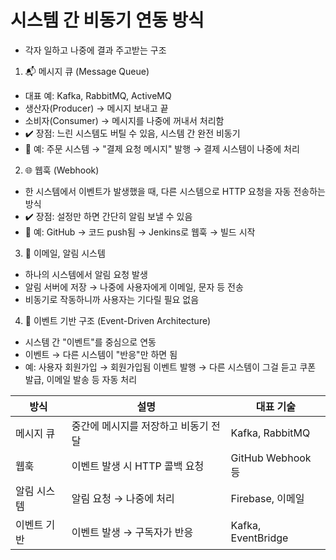# 시스템 간 비동기 연동 방식
- 각자 일하고 나중에 결과 주고받는 구조

1. 📬 메시지 큐 (Message Queue)
- 대표 예: Kafka, RabbitMQ, ActiveMQ
- 생산자(Producer) → 메시지 보내고 끝
- 소비자(Consumer) → 메시지를 나중에 꺼내서 처리함
- ✔️ 장점: 느린 시스템도 버틸 수 있음, 시스템 간 완전 비동기
- 🤔 예: 주문 시스템 → "결제 요청 메시지" 발행 → 결제 시스템이 나중에 처리

2. 🌐 웹훅 (Webhook)
- 한 시스템에서 이벤트가 발생했을 때, 다른 시스템으로 HTTP 요청을 자동 전송하는 방식
- ✔️ 장점: 설정만 하면 간단히 알림 보낼 수 있음
- 🤔 예: GitHub → 코드 push됨 → Jenkins로 웹훅 → 빌드 시작

3. 📨 이메일, 알림 시스템
- 하나의 시스템에서 알림 요청 발생
- 알림 서버에 저장 → 나중에 사용자에게 이메일, 문자 등 전송
- 비동기로 작동하니까 사용자는 기다릴 필요 없음

4. 🧾 이벤트 기반 구조 (Event-Driven Architecture)
- 시스템 간 "이벤트"를 중심으로 연동
- 이벤트 → 다른 시스템이 "반응"만 하면 됨
- 예: 사용자 회원가입 → 회원가입됨 이벤트 발행 → 다른 시스템이 그걸 듣고 쿠폰 발급, 이메일 발송 등 자동 처리


| 방식     | 설명                   | 대표 기술              |
| ------ | -------------------- | ------------------ |
| 메시지 큐  | 중간에 메시지를 저장하고 비동기 전달 | Kafka, RabbitMQ    |
| 웹훅     | 이벤트 발생 시 HTTP 콜백 요청  | GitHub Webhook 등   |
| 알림 시스템 | 알림 요청 → 나중에 처리       | Firebase, 이메일      |
| 이벤트 기반 | 이벤트 발생 → 구독자가 반응     | Kafka, EventBridge |
